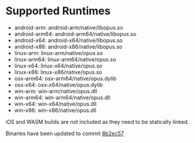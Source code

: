 # Supported Runtimes
- android-arm: android-arm/native/libopus.so
- android-arm64: android-arm64/native/libopus.so
- android-x64: android-x64/native/libopus.so
- android-x86: android-x86/native/libopus.so
- linux-arm: linux-arm/native/opus.so
- linux-arm64: linux-arm64/native/opus.so
- linux-x64: linux-x64/native/opus.so
- linux-x86: linux-x86/native/opus.so
- osx-arm64: osx-arm64/native/opus.dylib
- osx-x64: osx-x64/native/opus.dylib
- win-arm: win-arm/native/opus.dll
- win-arm64: win-arm64/native/opus.dll
- win-x64: win-x64/native/opus.dll
- win-x86: win-x86/native/opus.dll

iOS and WASM builds are not included as they need to be statically linked.

Binaries have been updated to commit [8b2ec57](https://github.com/xiph/opus/commit/8b2ec5760776ef44ca772c3f25a46cc417bfb217)
